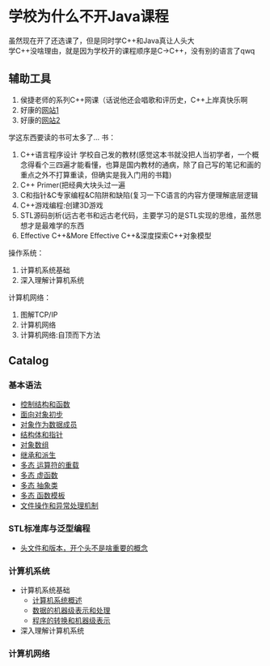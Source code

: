 # 学校为什么不开Java课程
虽然现在开了还选课了，但是同时学C++和Java真让人头大  
学C++没啥理由，就是因为学校开的课程顺序是C->C++，没有别的语言了qwq  
## 辅助工具
1. 侯捷老师的系列C++网课（话说他还会唱歌和评历史，C++上岸真快乐啊
2. 好康的[网站1](https://cplusplus.com/)
3. 好康的[网站2](https://gcc.gnu.org/)

学这东西要读的书可太多了...
书：
1. C++语言程序设计 学校自己发的教材(感觉这本书就没把人当初学者，一个概念得看个三四遍才能看懂，也算是国内教材的通病，除了自己写的笔记和画的重点之外不打算重读，但确实是我入门用的书籍)
2. C++ Primer(把经典大块头过一遍
3. C和指针&C专家编程&C陷阱和缺陷(复习一下C语言的内容方便理解底层逻辑
4. C++游戏编程:创建3D游戏
5. STL源码剖析(远古老书和远古老代码，主要学习的是STL实现的思维，虽然思想才是最难学的东西
6. Effective C++&More Effective C++&深度探索C++对象模型

操作系统：
1. 计算机系统基础
2. 深入理解计算机系统

计算机网络：
1. 图解TCP/IP
2. 计算机网络
3. 计算机网络:自顶而下方法

## Catalog
### 基本语法
* [控制结构和函数](https://github.com/APTX-4396/Blog/blob/main/2021/6.17-6.20.md)
* [面向对象初步](https://github.com/APTX-4396/Blog/blob/main/2021/6.6%E9%9D%A2%E5%90%91%E5%AF%B9%E8%B1%A1%E5%88%9D%E6%AD%A5.md)
* [对象作为数据成员](https://github.com/APTX-4396/Blog/blob/main/2021/6.23.md)
* [结构体和指针](https://github.com/APTX-4396/Blog/blob/main/2021/6.5.md)
* [对象数组](https://github.com/APTX-4396/Blog/blob/main/2021/8.5-8.6.md)
* [继承和派生]()
* [多态 运算符的重载]()
* [多态 虚函数]()
* [多态 抽象类](https://github.com/APTX-4396/Blog/blob/main/2021/6.6%E5%A4%9A%E6%80%81%EF%BC%9A%E6%8A%BD%E8%B1%A1%E7%B1%BB.md)
* [多态 函数模板](https://github.com/APTX-4396/Blog/blob/main/2021/6.6%E5%87%BD%E6%95%B0%E6%A8%A1%E6%9D%BF.md)
* [文件操作和异常处理机制](https://github.com/APTX-4396/Blog/blob/main/2021/6.15.md)

### STL标准库与泛型编程
* [头文件和版本，开个头不是啥重要的概念](https://github.com/APTX-4396/CppStudy/blob/main/2021/10.4.md#headers-%E7%89%88%E6%9C%AC%E5%92%8C%E9%87%8D%E8%A6%81%E8%B5%84%E6%BA%90)
### 计算机系统
* 计算机系统基础
    * [计算机系统概述]()
    * [数据的机器级表示和处理]()
    * [程序的转换和机器级表示]()
* 深入理解计算机系统
### 计算机网络
